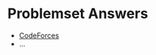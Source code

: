 # Problemset Answers
- [CodeForces](https://github.com/SFOI/problemset-answer/tree/master/codeforces)
- ...
